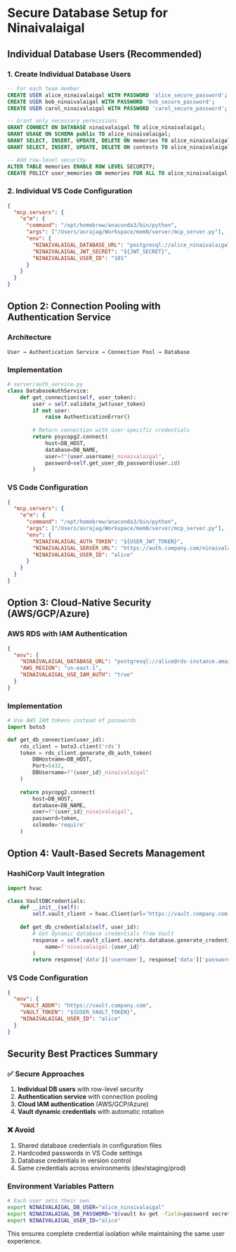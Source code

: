 # Secure Database Setup for Ninaivalaigal

## Individual Database Users (Recommended)

### 1. Create Individual Database Users
```sql
-- For each team member
CREATE USER alice_ninaivalaigal WITH PASSWORD 'alice_secure_password';
CREATE USER bob_ninaivalaigal WITH PASSWORD 'bob_secure_password';
CREATE USER carol_ninaivalaigal WITH PASSWORD 'carol_secure_password';

-- Grant only necessary permissions
GRANT CONNECT ON DATABASE ninaivalaigal TO alice_ninaivalaigal;
GRANT USAGE ON SCHEMA public TO alice_ninaivalaigal;
GRANT SELECT, INSERT, UPDATE, DELETE ON memories TO alice_ninaivalaigal;
GRANT SELECT, INSERT, UPDATE, DELETE ON contexts TO alice_ninaivalaigal;

-- Add row-level security
ALTER TABLE memories ENABLE ROW LEVEL SECURITY;
CREATE POLICY user_memories ON memories FOR ALL TO alice_ninaivalaigal USING (user_id = 101);
```

### 2. Individual VS Code Configuration
```json
{
  "mcp.servers": {
    "e^m": {
      "command": "/opt/homebrew/anaconda3/bin/python",
      "args": ["/Users/asrajag/Workspace/mem0/server/mcp_server.py"],
      "env": {
        "NINAIVALAIGAL_DATABASE_URL": "postgresql://alice_ninaivalaigal:alice_secure_password@server:5432/ninaivalaigal",
        "NINAIVALAIGAL_JWT_SECRET": "${JWT_SECRET}",
        "NINAIVALAIGAL_USER_ID": "101"
      }
    }
  }
}
```

## Option 2: Connection Pooling with Authentication Service

### Architecture
```
User → Authentication Service → Connection Pool → Database
```

### Implementation
```python
# server/auth_service.py
class DatabaseAuthService:
    def get_connection(self, user_token):
        user = self.validate_jwt(user_token)
        if not user:
            raise AuthenticationError()
        
        # Return connection with user-specific credentials
        return psycopg2.connect(
            host=DB_HOST,
            database=DB_NAME,
            user=f"{user.username}_ninaivalaigal",
            password=self.get_user_db_password(user.id)
        )
```

### VS Code Configuration
```json
{
  "mcp.servers": {
    "e^m": {
      "command": "/opt/homebrew/anaconda3/bin/python",
      "args": ["/Users/asrajag/Workspace/mem0/server/mcp_server.py"],
      "env": {
        "NINAIVALAIGAL_AUTH_TOKEN": "${USER_JWT_TOKEN}",
        "NINAIVALAIGAL_SERVER_URL": "https://auth.company.com/ninaivalaigal",
        "NINAIVALAIGAL_USER_ID": "alice"
      }
    }
  }
}
```

## Option 3: Cloud-Native Security (AWS/GCP/Azure)

### AWS RDS with IAM Authentication
```json
{
  "env": {
    "NINAIVALAIGAL_DATABASE_URL": "postgresql://alice@rds-instance.amazonaws.com:5432/ninaivalaigal",
    "AWS_REGION": "us-east-1",
    "NINAIVALAIGAL_USE_IAM_AUTH": "true"
  }
}
```

### Implementation
```python
# Use AWS IAM tokens instead of passwords
import boto3

def get_db_connection(user_id):
    rds_client = boto3.client('rds')
    token = rds_client.generate_db_auth_token(
        DBHostname=DB_HOST,
        Port=5432,
        DBUsername=f"{user_id}_ninaivalaigal"
    )
    
    return psycopg2.connect(
        host=DB_HOST,
        database=DB_NAME,
        user=f"{user_id}_ninaivalaigal",
        password=token,
        sslmode='require'
    )
```

## Option 4: Vault-Based Secrets Management

### HashiCorp Vault Integration
```python
import hvac

class VaultDBCredentials:
    def __init__(self):
        self.vault_client = hvac.Client(url='https://vault.company.com')
    
    def get_db_credentials(self, user_id):
        # Get dynamic database credentials from Vault
        response = self.vault_client.secrets.database.generate_credentials(
            name=f'ninaivalaigal-{user_id}'
        )
        return response['data']['username'], response['data']['password']
```

### VS Code Configuration
```json
{
  "env": {
    "VAULT_ADDR": "https://vault.company.com",
    "VAULT_TOKEN": "${USER_VAULT_TOKEN}",
    "NINAIVALAIGAL_USER_ID": "alice"
  }
}
```

## Security Best Practices Summary

### ✅ Secure Approaches
1. **Individual DB users** with row-level security
2. **Authentication service** with connection pooling  
3. **Cloud IAM authentication** (AWS/GCP/Azure)
4. **Vault dynamic credentials** with automatic rotation

### ❌ Avoid
1. Shared database credentials in configuration files
2. Hardcoded passwords in VS Code settings
3. Database credentials in version control
4. Same credentials across environments (dev/staging/prod)

### Environment Variables Pattern
```bash
# Each user sets their own
export NINAIVALAIGAL_DB_USER="alice_ninaivalaigal"
export NINAIVALAIGAL_DB_PASSWORD="$(vault kv get -field=password secret/alice/db)"
export NINAIVALAIGAL_USER_ID="alice"
```

This ensures complete credential isolation while maintaining the same user experience.
